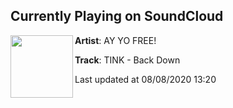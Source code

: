 ## Currently Playing on SoundCloud

[<img align="left" width="100" src="https://i1.sndcdn.com/artworks-LNYJn74wyojKifJO-3fILNw-t50x50.jpg">](https://soundcloud.com/ayyofree/tink-back-down?in=ayyofree/sets/tink-back-down-2)

**Artist**: AY YO FREE! 

**Track**: TINK - Back Down

Last updated at 08/08/2020 13:20
